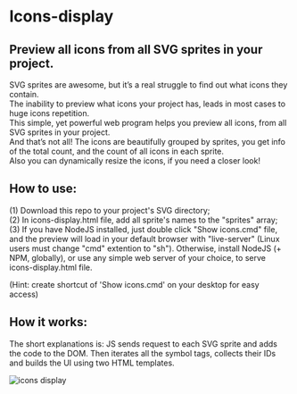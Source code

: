# Icons-display  
## Preview all icons from all SVG sprites in your project.

SVG sprites are awesome, but it’s a real struggle to find out what icons they contain.  
The inability to preview what icons your project has, leads in most cases to huge icons repetition.  
This simple, yet powerful web program helps you preview all icons, from all SVG sprites in your project.  
And that’s not all! The icons are beautifully grouped by sprites, you get info of the total count, and the count of all icons in each sprite.  
Also you can dynamically resize the icons, if you need a closer look!  

## How to use:
(1) Download this repo to your project's SVG directory;    
(2) In icons-display.html file, add all sprite's names to the "sprites" array;  
(3) If you have NodeJS installed, just double click "Show icons.cmd" file, and the preview will load in your default browser with "live-server" (Linux users must change "cmd" extention to "sh"). Otherwise, install NodeJS (+ NPM, globally), or use any simple web server of your choice, to serve icons-display.html file.   

(Hint: create shortcut of 'Show icons.cmd' on your desktop for easy access)  

## How it works:
The short explanations is: JS sends request to each SVG sprite and adds the code to the DOM. Then iterates all the symbol tags, collects their IDs and builds the UI using two HTML templates.

![icons display](https://user-images.githubusercontent.com/26719853/156133184-243ec4ba-942a-4d19-ba45-cc0b215d85f2.png)
